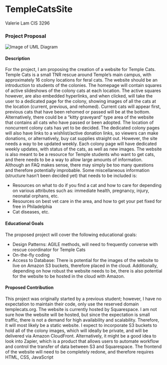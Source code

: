 # TempleCatsSite

Valerie Lam
CIS 3296							

### Project Proposal

![Image of UML Diagram](https://github.com/valeriekeolam/TempleCatsSite/blob/main/ProposalUML.drawio.png)

#### Description
For the project, I am proposing the creation of a website for Temple Cats. Temple Cats is a small TNR rescue around Temple’s main campus, with approximately 16 colony locations for feral cats. The website should be an introduction to students of the colonies. The homepage will contain squares of active slideshows of the colony cats at each location. The active squares however, are also embedded hyperlinks, and when clicked, will take the user to a dedicated page for the colony, showing images of all the cats at the location (current, previous, and rehomed). Current cats will appear first, previous cats that have been rehomed or passed will be at the bottom. Alternatively, there could be a “kitty graveyard” type area of the website that contains all cats who have passed or been adopted. The location of noncurrent colony cats has yet to be decided. The dedicated colony pages will also have links to a wishlist/active donation links, so viewers can make donations, or alternatively, buy cat supplies straight out. However, the site needs a way to be updated weekly. Each colony page will have dedicated weekly updates, with status of the cats, as well as new images. 
The website is also meant to be a resource for Temple students who want to get cats, and there needs to be a way to allow large amounts of information. Although an FAQ makes sense, there may simply be too many questions and therefore potentially improbable. Some miscellaneous information (structure hasn’t been decided yet) that needs to be included is:
* Resources on what to do if you find a cat and how to care for depending on various attributes such as: immediate health, pregnancy, injury, neonatal orphans, etc.
* Resources on best vet care in the area, and how to get your pet fixed for free in Philadelphia
* Cat diseases, etc.

#### Educational Goals
The proposed project will cover the following educational goals: 
* Design Patterns: AGILE methods, will need to frequently converse with rescue coordinator for Temple Cats
* On-the-fly coding
* Access to Database: There is potential for the images of the website to live on Amazon S3 buckets, therefore placed in the cloud. Additionally, depending on how robust the website needs to be, there is also potential for the website to be hosted in the cloud with Amazon.

#### Proposed Contribution
This project was originally started by a previous student; however, I have no expectation to maintain their code, only use the reserved domain templecats.org. The website is currently hosted by Squarespace. I am not sure how the website will be hosted, but since the expectation is small traffic, there is not a demand for high availability and scalability. Therefore, it will most likely be a static website. I expect to incorporate S3 buckets to hold all of the colony images, which will ideally be private, and will be delivered via Amazon CloudFront. Alternatively, it might be a good idea to look into Zapier, which is a product that allows users to automate workflow and control the transfer of data between S3 and Squarespace. The frontend of the website will need to be completely redone, and therefore requires HTML, CSS, JavaScript
